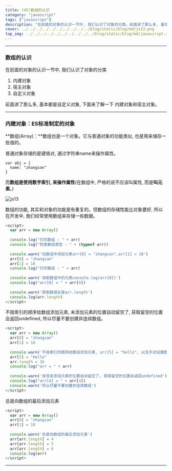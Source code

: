 ```yaml
---
title: (45)数组的认识
category: "javascript"
tags: ["javascript"]
description: "在前面的对象的认识一节中, 我们认识了对象的分类。前面讲了那么多, 基本都是自定义对象, 下面来了解一下 内建对象和宿主对象。"
cover: ../../../../../../../../../../blog/static/blog/md/js13.png
top_img: ../../../../../../../../../../blog/static/blog/md/javascript.svg
---
```


***

###  数组的认识


在前面的对象的认识一节中, 我们认识了对象的分类

1. 内建对象
2. 宿主对象
3. 自定义对象

前面讲了那么多, 基本都是自定义对象, 下面来了解一下 内建对象和宿主对象。


***


### 内建对象：ES标准制定的对象

**数组(Array)：**数组也是一个对象。它与普通对象的功能类似,  也是用来储存一些值的。

普通对象存储的是键值对, 通过字符串name来操作属性。

    var obj = {
      name: "zhangsan"
    }

而**数组是使用数字索引, 来操作属性**(在数组中, 严格的说不应该叫属性, 而是**叫元素**。)


![js13](../../../../../../../../../../blog/static/blog/md/js13.png)


数组的功能, 其实和对象的功能是有重复的。但数组的存储性能比对象要好, 所以在开发中, 我们经常使用数组来存储一些数据。


```js js
<script>
  var arr = new Array()
  
  console.log("打印数组 : " + arr)
  console.log("检查数组类型 : " + (typeof arr)) 
  
  console.warn('向数组中添加元素arr[0] = "zhangsan",arr[1] = 18')
  arr[0] = "zhangsan"
  arr[1] = 18
  console.log("打印数组 : " + arr)
  
  console.warn('读取数组中的元素console.log(arr[0])')
  console.log("arr[0] = " + arr[0])
  
  console.warn('获取数组长度arr.length')
  console.log(arr.length)
</script>
```


不按索引的顺序给数组添加元素, 未添加元素的位置自动留空了, 获取留空的位置会返回undefined, 所以尽量不要创建非连续数组。


```js js
<script>
  var arr = new Array()
  arr[0] = "zhangsan"
  arr[1] = 18
  
  console.warn('不按索引的顺序给数组添加元素, arr[5] = "hello", 以及手动设置数组的长度')
  arr[5] = "hello"
  arr.length = 10
  console.log("arr = " + arr)
  
  console.warn('发现未添加元素的位置自动留空了, 获取留空的位置会返回undefined')
  console.log("arr[4] = " + arr[4])
  console.warn('所以尽量不要创建非连续数组')
</script>
```


总是向数组的最后添加元素


```js js
<script>
  var arr = new Array()
  arr[0] = "zhangsan"
  arr[1] = 18
  
  console.warn('总是向数组的最后添加元素')
  arr[arr.length] = 4
  arr[arr.length] = 5
  arr[arr.length] = 6
  console.log(arr)
</script>
```


***